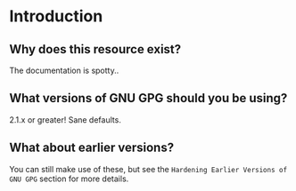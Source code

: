 # Introduction

## Why does this resource exist?

The documentation is spotty..

## What versions of GNU GPG should you be using?

2.1.x or greater!  Sane defaults.

## What about earlier versions?

You can still make use of these, but see the `Hardening Earlier Versions of GNU GPG` section for more details.